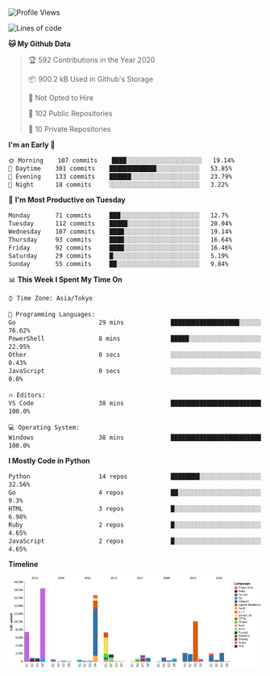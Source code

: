 <!--START_SECTION:waka-->
![Profile Views](http://img.shields.io/badge/Profile%20Views-0-blue)

![Lines of code](https://img.shields.io/badge/From%20Hello%20World%20I%27ve%20Written-4.2%20million%20lines%20of%20code-blue)

**🐱 My Github Data** 

> 🏆 592 Contributions in the Year 2020
 > 
> 📦 900.2 kB Used in Github's Storage 
 > 
> 🚫 Not Opted to Hire
 > 
> 📜 102 Public Repositories
 > 
> 🔑 10 Private Repositories 

**I'm an Early 🐤** 

```text
🌞 Morning    107 commits    ████░░░░░░░░░░░░░░░░░░░░░   19.14% 
🌆 Daytime    301 commits    █████████████░░░░░░░░░░░░   53.85% 
🌃 Evening    133 commits    ██████░░░░░░░░░░░░░░░░░░░   23.79% 
🌙 Night      18 commits     ░░░░░░░░░░░░░░░░░░░░░░░░░   3.22%

```
📅 **I'm Most Productive on Tuesday** 

```text
Monday       71 commits     ███░░░░░░░░░░░░░░░░░░░░░░   12.7% 
Tuesday      112 commits    █████░░░░░░░░░░░░░░░░░░░░   20.04% 
Wednesday    107 commits    ████░░░░░░░░░░░░░░░░░░░░░   19.14% 
Thursday     93 commits     ████░░░░░░░░░░░░░░░░░░░░░   16.64% 
Friday       92 commits     ████░░░░░░░░░░░░░░░░░░░░░   16.46% 
Saturday     29 commits     █░░░░░░░░░░░░░░░░░░░░░░░░   5.19% 
Sunday       55 commits     ██░░░░░░░░░░░░░░░░░░░░░░░   9.84%

```


📊 **This Week I Spent My Time On** 

```text
⌚︎ Time Zone: Asia/Tokyo

💬 Programming Languages: 
Go                       29 mins             ███████████████████░░░░░░   76.62% 
PowerShell               8 mins              █████░░░░░░░░░░░░░░░░░░░░   22.95% 
Other                    0 secs              ░░░░░░░░░░░░░░░░░░░░░░░░░   0.43% 
JavaScript               0 secs              ░░░░░░░░░░░░░░░░░░░░░░░░░   0.0%

🔥 Editors: 
VS Code                  38 mins             █████████████████████████   100.0%

💻 Operating System: 
Windows                  38 mins             █████████████████████████   100.0%

```

**I Mostly Code in Python** 

```text
Python                   14 repos            ████████░░░░░░░░░░░░░░░░░   32.56% 
Go                       4 repos             ██░░░░░░░░░░░░░░░░░░░░░░░   9.3% 
HTML                     3 repos             █░░░░░░░░░░░░░░░░░░░░░░░░   6.98% 
Ruby                     2 repos             █░░░░░░░░░░░░░░░░░░░░░░░░   4.65% 
JavaScript               2 repos             █░░░░░░░░░░░░░░░░░░░░░░░░   4.65%

```


**Timeline**

![Chart not found](https://github.com/takuan-osho/takuan-osho/blob/master/charts/bar_graph.png) 


<!--END_SECTION:waka-->
